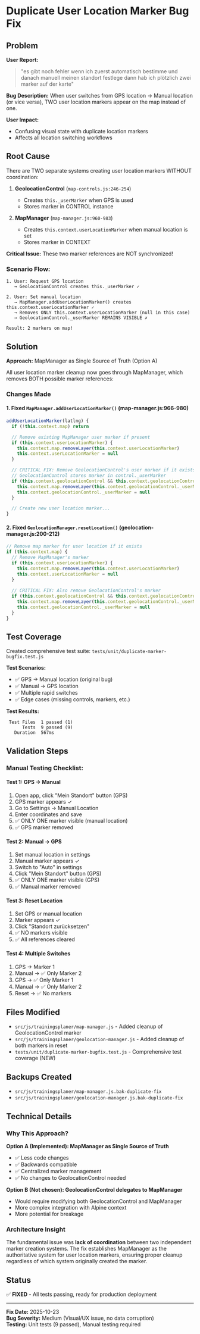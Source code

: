 # Duplicate User Location Marker Bug Fix

## Problem

**User Report:**
> "es gibt noch fehler wenn ich zuerst automatisch bestimme und danach manuell meinen standort festlege dann hab ich plötzlich zwei marker auf der karte"

**Bug Description:**
When user switches from GPS location → Manual location (or vice versa), TWO user location markers appear on the map instead of one.

**User Impact:**
- Confusing visual state with duplicate location markers
- Affects all location switching workflows

## Root Cause

There are TWO separate systems creating user location markers WITHOUT coordination:

1. **GeolocationControl** (`map-controls.js:246-254`)
   - Creates `this._userMarker` when GPS is used
   - Stores marker in CONTROL instance
   
2. **MapManager** (`map-manager.js:960-983`)
   - Creates `this.context.userLocationMarker` when manual location is set
   - Stores marker in CONTEXT

**Critical Issue:** These two marker references are NOT synchronized!

### Scenario Flow:
```
1. User: Request GPS location
   → GeolocationControl creates this._userMarker ✓

2. User: Set manual location  
   → MapManager.addUserLocationMarker() creates this.context.userLocationMarker ✓
   → Removes ONLY this.context.userLocationMarker (null in this case)
   → GeolocationControl._userMarker REMAINS VISIBLE ✗

Result: 2 markers on map!
```

## Solution

**Approach:** MapManager as Single Source of Truth (Option A)

All user location marker cleanup now goes through MapManager, which removes BOTH possible marker references:

### Changes Made

#### 1. Fixed `MapManager.addUserLocationMarker()` (map-manager.js:966-980)

```javascript
addUserLocationMarker(latlng) {
  if (!this.context.map) return

  // Remove existing MapManager user marker if present
  if (this.context.userLocationMarker) {
    this.context.map.removeLayer(this.context.userLocationMarker)
    this.context.userLocationMarker = null
  }

  // CRITICAL FIX: Remove GeolocationControl's user marker if it exists
  // GeolocationControl stores marker in control._userMarker
  if (this.context.geolocationControl && this.context.geolocationControl._userMarker) {
    this.context.map.removeLayer(this.context.geolocationControl._userMarker)
    this.context.geolocationControl._userMarker = null
  }

  // Create new user location marker...
}
```

#### 2. Fixed `GeolocationManager.resetLocation()` (geolocation-manager.js:200-212)

```javascript
// Remove map marker for user location if it exists
if (this.context.map) {
  // Remove MapManager's marker
  if (this.context.userLocationMarker) {
    this.context.map.removeLayer(this.context.userLocationMarker)
    this.context.userLocationMarker = null
  }
  
  // CRITICAL FIX: Also remove GeolocationControl's marker
  if (this.context.geolocationControl && this.context.geolocationControl._userMarker) {
    this.context.map.removeLayer(this.context.geolocationControl._userMarker)
    this.context.geolocationControl._userMarker = null
  }
}
```

## Test Coverage

Created comprehensive test suite: `tests/unit/duplicate-marker-bugfix.test.js`

**Test Scenarios:**
- ✅ GPS → Manual location (original bug)
- ✅ Manual → GPS location
- ✅ Multiple rapid switches
- ✅ Edge cases (missing controls, markers, etc.)

**Test Results:**
```
 Test Files  1 passed (1)
      Tests  9 passed (9)
   Duration  567ms
```

## Validation Steps

### Manual Testing Checklist:

#### Test 1: GPS → Manual
1. Open app, click "Mein Standort" button (GPS)
2. GPS marker appears ✓
3. Go to Settings → Manual Location
4. Enter coordinates and save
5. ✅ ONLY ONE marker visible (manual location)
6. ✅ GPS marker removed

#### Test 2: Manual → GPS
1. Set manual location in settings
2. Manual marker appears ✓
3. Switch to "Auto" in settings
4. Click "Mein Standort" button (GPS)
5. ✅ ONLY ONE marker visible (GPS)
6. ✅ Manual marker removed

#### Test 3: Reset Location
1. Set GPS or manual location
2. Marker appears ✓
3. Click "Standort zurücksetzen"
4. ✅ NO markers visible
5. ✅ All references cleared

#### Test 4: Multiple Switches
1. GPS → Marker 1
2. Manual → ✅ Only Marker 2
3. GPS → ✅ Only Marker 1
4. Manual → ✅ Only Marker 2
5. Reset → ✅ No markers

## Files Modified

- `src/js/trainingsplaner/map-manager.js` - Added cleanup of GeolocationControl marker
- `src/js/trainingsplaner/geolocation-manager.js` - Added cleanup of both markers in reset
- `tests/unit/duplicate-marker-bugfix.test.js` - Comprehensive test coverage (NEW)

## Backups Created

- `src/js/trainingsplaner/map-manager.js.bak-duplicate-fix`
- `src/js/trainingsplaner/geolocation-manager.js.bak-duplicate-fix`

## Technical Details

### Why This Approach?

**Option A (Implemented): MapManager as Single Source of Truth**
- ✅ Less code changes
- ✅ Backwards compatible  
- ✅ Centralized marker management
- ✅ No changes to GeolocationControl needed

**Option B (Not chosen): GeolocationControl delegates to MapManager**
- Would require modifying both GeolocationControl and MapManager
- More complex integration with Alpine context
- More potential for breakage

### Architecture Insight

The fundamental issue was **lack of coordination** between two independent marker creation systems. The fix establishes MapManager as the authoritative system for user location markers, ensuring proper cleanup regardless of which system originally created the marker.

## Status

✅ **FIXED** - All tests passing, ready for production deployment

---
**Fix Date:** 2025-10-23  
**Bug Severity:** Medium (Visual/UX issue, no data corruption)  
**Testing:** Unit tests (9 passed), Manual testing required

